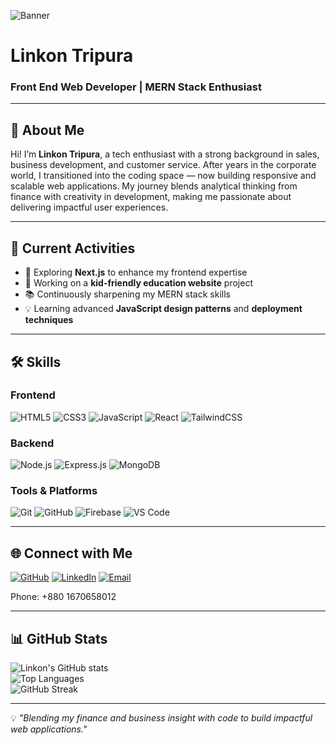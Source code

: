 <!-- Banner Image -->
![Banner](https://i.ibb.co.com/tMdnq3CC/pic1.png) 

# **Linkon Tripura**  
### Front End Web Developer | MERN Stack Enthusiast  

---

## 👋 **About Me**
Hi! I’m **Linkon Tripura**, a tech enthusiast with a strong background in sales, business development, and customer service. After years in the corporate world, I transitioned into the coding space — now building responsive and scalable web applications. My journey blends analytical thinking from finance with creativity in development, making me passionate about delivering impactful user experiences.

---

## 📌 **Current Activities**
- 🚀 Exploring **Next.js** to enhance my frontend expertise  
- 🏫 Working on a **kid-friendly education website** project  
- 📚 Continuously sharpening my MERN stack skills  
- 💡 Learning advanced **JavaScript design patterns** and **deployment techniques**

---

## 🛠 **Skills**
### **Frontend**
![HTML5](https://img.shields.io/badge/HTML5-E34F26?style=for-the-badge&logo=html5&logoColor=white)
![CSS3](https://img.shields.io/badge/CSS3-1572B6?style=for-the-badge&logo=css3&logoColor=white)
![JavaScript](https://img.shields.io/badge/JavaScript-F7DF1E?style=for-the-badge&logo=javascript&logoColor=black)
![React](https://img.shields.io/badge/React-61DAFB?style=for-the-badge&logo=react&logoColor=black)
![TailwindCSS](https://img.shields.io/badge/Tailwind_CSS-38B2AC?style=for-the-badge&logo=tailwind-css&logoColor=white)

### **Backend**
![Node.js](https://img.shields.io/badge/Node.js-339933?style=for-the-badge&logo=node.js&logoColor=white)
![Express.js](https://img.shields.io/badge/Express.js-000000?style=for-the-badge&logo=express&logoColor=white)
![MongoDB](https://img.shields.io/badge/MongoDB-47A248?style=for-the-badge&logo=mongodb&logoColor=white)

### **Tools & Platforms**
![Git](https://img.shields.io/badge/Git-F05032?style=for-the-badge&logo=git&logoColor=white)
![GitHub](https://img.shields.io/badge/GitHub-181717?style=for-the-badge&logo=github&logoColor=white)
![Firebase](https://img.shields.io/badge/Firebase-FFCA28?style=for-the-badge&logo=firebase&logoColor=black)
![VS Code](https://img.shields.io/badge/VS_Code-007ACC?style=for-the-badge&logo=visual-studio-code&logoColor=white)

---

## 🌐 **Connect with Me**
[![GitHub](https://img.shields.io/badge/GitHub-181717?style=for-the-badge&logo=github)](https://github.com/LinkonJT)
[![LinkedIn](https://img.shields.io/badge/LinkedIn-0A66C2?style=for-the-badge&logo=linkedin&logoColor=white)](https://www.linkedin.com/in/linkonjt)
[![Email](https://img.shields.io/badge/Email-linkon%40gmail.com-red?style=for-the-badge&logo=gmail&logoColor=white)](mailto:linkontripura@gmail.com)

Phone: +880 1670658012

---

## 📊 **GitHub Stats**
![Linkon's GitHub stats](https://github-readme-stats.vercel.app/api?username=LinkonJT&show_icons=true&theme=tokyonight)  
![Top Languages](https://github-readme-stats.vercel.app/api/top-langs/?username=LinkonJT&layout=compact&theme=tokyonight)  
![GitHub Streak](https://github-readme-streak-stats.herokuapp.com/?user=LinkonJT&theme=tokyonight)

---

💡 *"Blending my finance and business insight with code to build impactful web applications."*  
